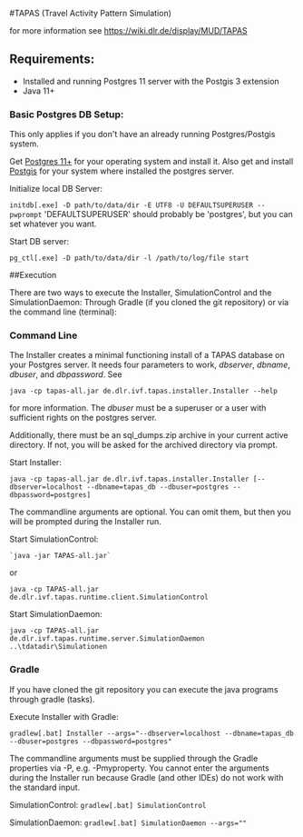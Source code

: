 #TAPAS (Travel Activity Pattern Simulation)

for more information see https://wiki.dlr.de/display/MUD/TAPAS

## Requirements: 
 - Installed and running Postgres 11 server with the Postgis 3 extension
 - Java 11+
 
### Basic Postgres DB Setup:

This only applies if you don't have an already running Postgres/Postgis system. 
 
 Get [Postgres 11+](https://www.postgresql.org/) for your operating system and install it. 
 Also get and install [Postgis](https://postgis.net/install/) for your system where installed the postgres server. 


Initialize local DB Server:

  `initdb[.exe] -D path/to/data/dir -E UTF8 -U DEFAULTSUPERUSER --pwprompt`
  'DEFAULTSUPERUSER' should probably be 'postgres', but you can set whatever you want. 
  
Start DB server: 

    pg_ctl[.exe] -D path/to/data/dir -l /path/to/log/file start
    

 
##Execution  

There are two ways to execute the Installer, SimulationControl and the SimulationDaemon: Through Gradle (if you
 cloned the git repository) or via the command line (terminal):
 
### Command Line
 
The Installer creates a minimal functioning install of a TAPAS database on your Postgres server. It needs four
parameters to work, _dbserver_, _dbname_, _dbuser_, and _dbpassword_. See 

    java -cp tapas-all.jar de.dlr.ivf.tapas.installer.Installer --help

   
for more information. The _dbuser_ must be a superuser or a user with
sufficient rights on the postgres server. 
 
Additionally, there must be an sql_dumps.zip archive in your
current active directory. If not, you will be asked for the archived directory via prompt.
 
Start Installer:

    java -cp tapas-all.jar de.dlr.ivf.tapas.installer.Installer [--dbserver=localhost --dbname=tapas_db --dbuser=postgres --dbpassword=postgres]

The commandline arguments are optional. You can omit them, but then you will be prompted during the Installer run.
 

Start SimulationControl:

    `java -jar TAPAS-all.jar`
    
or

    java -cp TAPAS-all.jar de.dlr.ivf.tapas.runtime.client.SimulationControl
 
Start SimulationDaemon: 

    java -cp TAPAS-all.jar de.dlr.ivf.tapas.runtime.server.SimulationDaemon ..\tdatadir\Simulationen

### Gradle

If you have cloned the git repository you can execute the java programs through gradle (tasks).

Execute Installer with Gradle: 

    gradlew[.bat] Installer --args="--dbserver=localhost --dbname=tapas_db --dbuser=postgres --dbpassword=postgres"
 
The commandline arguments must be supplied through the Gradle properties via -P, e.g. -Pmyproperty. You cannot enter
 the arguments during the Installer run because Gradle (and other IDEs) do not work with the standard input.
 
SimulationControl: `gradlew[.bat] SimulationControl`
 
SimulationDaemon:  `gradlew[.bat] SimulationDaemon --args=""`
 
